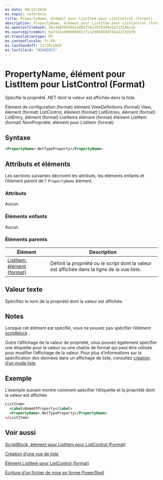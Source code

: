 ```yaml
---
ms.date: 09/13/2016
ms.topic: reference
title: PropertyName, élément pour ListItem pour ListControl (Format)
description: PropertyName, élément pour ListItem pour ListControl (Format)
ms.openlocfilehash: 30cd48f9549e1a091776cd5f8395e1a71314ea1b
ms.sourcegitcommit: ba7315a496986451cfc1296b659d73ea2373d3f0
ms.translationtype: MT
ms.contentlocale: fr-FR
ms.lasthandoff: 12/10/2020
ms.locfileid: "92665972"
---
```

# <a name="propertyname-element-for-listitem-for-listcontrol-format"></a>PropertyName, élément pour ListItem pour ListControl (Format)

Spécifie la propriété .NET dont la valeur est affichée dans la liste.

Élément de configuration (format) élément ViewDefinitions (format) View, élément (format) ListControl, élément (format) ListEntries, élément (format) ListEntry, élément (format) ListItems élément (format) élément ListItem (format) NomPropriété, élément pour ListItem (format)

## <a name="syntax"></a>Syntaxe

```xml
<PropertyName>.NetTypeProperty</PropertyName>
```

## <a name="attributes-and-elements"></a>Attributs et éléments

Les sections suivantes décrivent les attributs, les éléments enfants et l’élément parent de l' `PropertyName` élément.

### <a name="attributes"></a>Attributs

Aucun.

### <a name="child-elements"></a>Éléments enfants

Aucun.

### <a name="parent-elements"></a>Éléments parents

|Élément|Description|
|-------------|-----------------|
|[ListItem, élément (format)](./listitem-element-for-listitems-for-listcontrol-format.md)|Définit la propriété ou le script dont la valeur est affichée dans la ligne de la vue liste.|

## <a name="text-value"></a>Valeur texte

Spécifiez le nom de la propriété dont la valeur est affichée.

## <a name="remarks"></a>Notes

Lorsque cet élément est spécifié, vous ne pouvez pas spécifier l’élément [scriptblock](./scriptblock-element-for-listitem-for-listcontrol-format.md) .

Outre l’affichage de la valeur de propriété, vous pouvez également spécifier une étiquette pour la valeur ou une chaîne de format qui peut être utilisée pour modifier l’affichage de la valeur. Pour plus d’informations sur la spécification des données dans un affichage de liste, consultez [création d’un mode liste](./creating-a-list-view.md).

## <a name="example"></a>Exemple

L’exemple suivant montre comment spécifier l’étiquette et la propriété dont la valeur est affichée.

```xml
ListItem>
  <Label>NameOfProperty</Label>
  <PropertyName>.NetTypeProperty</PropertyName>
</ListItem>

```

## <a name="see-also"></a>Voir aussi

[ScriptBlock, élément pour ListItem pour ListControl (Format)](./scriptblock-element-for-listitem-for-listcontrol-format.md)

[Création d’une vue de liste](./creating-a-list-view.md)

[Élément ListItem pour ListControl (format)](./listitem-element-for-listitems-for-listcontrol-format.md)

[Écriture d’un fichier de mise en forme PowerShell](./writing-a-powershell-formatting-file.md)
